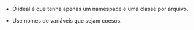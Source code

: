 - O ideal é que tenha apenas um namespace e uma classe por arquivo.

- Use nomes de variáveis que sejam coesos.
